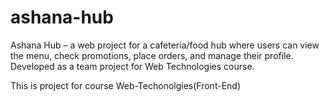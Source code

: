 # ashana-hub
Ashana Hub – a web project for a cafeteria/food hub where users can view the menu, check promotions, place orders, and manage their profile. Developed as a team project for Web Technologies course.

This is project for course Web-Techonolgies(Front-End)

